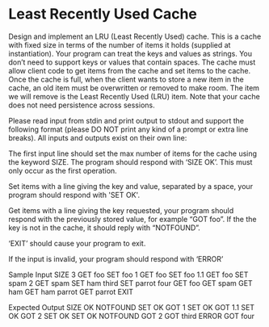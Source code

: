 # Least Recently Used Cache

Design and implement an LRU (Least Recently Used) cache.
This is a cache with fixed size in terms of the number of items it holds (supplied at instantiation).
Your program can treat the keys and values as strings.
You don’t need to support keys or values that contain spaces.
The cache must allow client code to get items from the cache and set items to the cache.
Once the cache is full, when the client wants to store a new item in the cache, an old item must be overwritten or
removed to make room.
The item we will remove is the Least Recently Used (LRU) item.
Note that your cache does not need persistence across sessions.

Please read input from stdin and print output to stdout and support the following format (please DO NOT print any kind of a prompt or extra line breaks).
All inputs and outputs exist on their own line:

The first input line should set the max number of items for the cache using the keyword SIZE.  The program should respond with ‘SIZE OK’. This must only occur as the first operation.

Set items with a line giving the key and value, separated by a space, 
your program should respond with 'SET OK'.

Get items with a line giving the key requested, your program should respond with the previously stored value, for example “GOT foo”. If the the key is not in the cache, it should reply with “NOTFOUND”.

‘EXIT’ should cause your program to exit.

If the input is invalid, your program should respond with ‘ERROR’

Sample Input
SIZE 3
GET foo
SET foo 1
GET foo
SET foo 1.1
GET foo
SET spam 2
GET spam
SET ham third
SET parrot four
GET foo
GET spam
GET ham
GET ham parrot
GET parrot
EXIT

Expected Output
SIZE OK
NOTFOUND
SET OK
GOT 1
SET OK
GOT 1.1
SET OK
GOT 2
SET OK
SET OK
NOTFOUND
GOT 2
GOT third
ERROR
GOT four